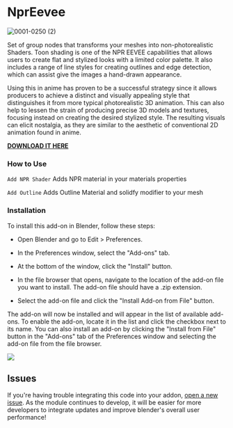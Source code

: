 # NprEevee

![0001-0250 (2)](https://user-images.githubusercontent.com/69900896/216748961-59c1ba70-3d00-489f-aea4-825e84a53298.gif)

Set of group nodes that transforms your meshes into non-photorealistic Shaders. Toon shading is one of the NPR EEVEE capabilities that allows users to create flat and stylized looks with a limited color palette. It also includes a range of line styles for creating outlines and edge detection, which can assist give the images a hand-drawn appearance.

Using this in anime has proven to be a successful strategy since it allows producers to achieve a distinct and visually appealing style that distinguishes it from more typical photorealistic 3D animation. This can also help to lessen the strain of producing precise 3D models and textures, focusing instead on creating the desired stylized style. The resulting visuals can elicit nostalgia, as they are similar to the aesthetic of conventional 2D animation found in anime.

[**DOWNLOAD IT HERE**](https://kentedoloverio.gumroad.com/l/npr-eevee)

### How to Use

`Add NPR Shader` Adds NPR material in your materials properties 

`Add Outline` Adds Outline Material and solidfy modifier to your mesh

### Installation

To install this add-on in Blender, follow these steps:

- Open Blender and go to Edit > Preferences.

- In the Preferences window, select the "Add-ons" tab.

- At the bottom of the window, click the "Install" button.

- In the file browser that opens, navigate to the location of the add-on file you want to install. The add-on file should have a .zip extension.

- Select the add-on file and click the "Install Add-on from File" button.

The add-on will now be installed and will appear in the list of available add-ons. To enable the add-on, locate it in the list and click the checkbox next to its name.
You can also install an add-on by clicking the "Install from File" button in the "Add-ons" tab of the Preferences window and selecting the add-on file from the file browser.

![](https://user-images.githubusercontent.com/69900896/217299801-e4455e6d-03c2-4cfb-a6df-41ccffb7326f.gif)

## Issues

If you're having trouble integrating this code into your addon, [open a new issue](https://github.com/kents00/NprEevee/issues). As the module continues to develop, it will be easier for more developers to integrate updates and improve blender's overall user performance!
